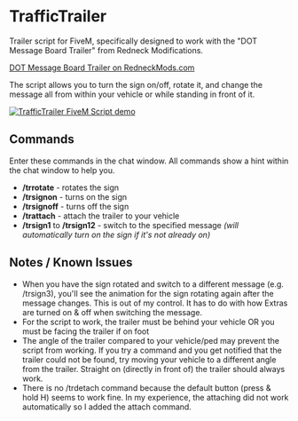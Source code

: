 # TrafficTrailer
Trailer script for FiveM, specifically designed to work with the "DOT Message Board Trailer" from Redneck Modifications.

[DOT Message Board Trailer on RedneckMods.com](https://www.redneckmods.com/package/186)

The script allows you to turn the sign on/off, rotate it, and change the message all from within your vehicle or while standing in front of it.

[![TrafficTrailer FiveM Script demo](https://img.youtube.com/vi/CnITt9yT2ws/0.jpg)](https://www.youtube.com/watch?v=CnITt9yT2ws)

## Commands
Enter these commands in the chat window.  All commands show a hint within the chat window to help you.

- **/trrotate** - rotates the sign
- **/trsignon** - turns on the sign
- **/trsignoff** - turns off the sign
- **/trattach** - attach the trailer to your vehicle
- **/trsign1** to **/trsign12** - switch to the specified message *(will automatically turn on the sign if it's not already on)*

## Notes / Known Issues
- When you have the sign rotated and switch to a different message (e.g. /trsign3), you'll see the animation for the sign rotating again after the message changes.  This is out of my control.  It has to do with how Extras are turned on & off when switching the message.
- For the script to work, the trailer must be behind your vehicle OR you must be facing the trailer if on foot
- The angle of the trailer compared to your vehicle/ped may prevent the script from working.  If you try a command and you get notified that the trailer could not be found, try moving your vehicle to a different angle from the trailer.  Straight on (directly in front of) the trailer should always work.
- There is no /trdetach command because the default button (press & hold H) seems to work fine.  In my experience, the attaching did not work automatically so I added the attach command.
